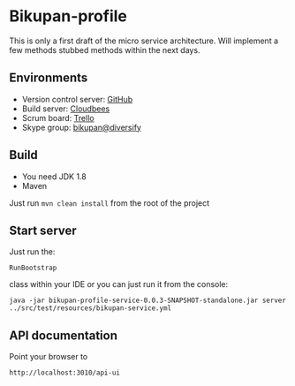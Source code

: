# Bikupan-profile

This is only a first draft of the micro service architecture. Will implement a few methods stubbed methods within
the next days.

## Environments

- Version control server: [GitHub](https://github.com/Diversify/bikupan-profiler)
- Build server: [Cloudbees](https://diversify.ci.cloudbees.com/job/Bikupan-profiler/)
- Scrum board: [Trello](https://trello.com/b/4eRZhdcp/bikupan)
- Skype group: [bikupan@diversify](skype:?chat&blob=Xjp4yd4lgklwq965NXTyqNcnZpFoqWTxEy2-EVD2iMP00J8Th1RFa1eG319xpNP9x7r3iPdEwp_EyN_bnlMA8AZ3qj1fwAyhhIM)


## Build
- You need JDK 1.8
- Maven

Just run `mvn clean install` from the root of the project


## Start server

Just run the:

`RunBootstrap`

class within your IDE or you can just run it from the console:

`java -jar bikupan-profile-service-0.0.3-SNAPSHOT-standalone.jar server ../src/test/resources/bikupan-service.yml`


## API documentation

Point your browser to

`http://localhost:3010/api-ui`

